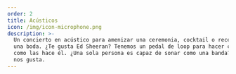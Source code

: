 ```yaml
---
order: 2
title: Acústicos
icon: /img/icon-microphone.png
description: >-
  Un concierto en acústico para amenizar una ceremonia, cocktail o recepción de
  una boda. ¿Te gusta Ed Sheeran? Tenemos un pedal de loop para hacer canciones
  como las hace él. ¿Una sola persona es capaz de sonar como una banda? Sí. Y
  nos gusta.
---
```


